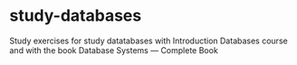 study-databases
===============

Study exercises for study datatabases with Introduction Databases course and with the book Database Systems — Complete Book
